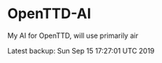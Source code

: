 # OpenTTD-AI
My AI for OpenTTD, will use primarily air

Latest backup: Sun Sep 15 17:27:01 UTC 2019
